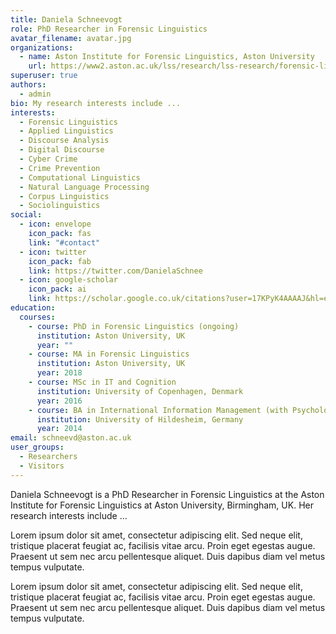```yaml
---
title: Daniela Schneevogt
role: PhD Researcher in Forensic Linguistics
avatar_filename: avatar.jpg
organizations:
  - name: Aston Institute for Forensic Linguistics, Aston University
    url: https://www2.aston.ac.uk/lss/research/lss-research/forensic-linguistics
superuser: true
authors:
  - admin
bio: My research interests include ...
interests:
  - Forensic Linguistics
  - Applied Linguistics
  - Discourse Analysis
  - Digital Discourse
  - Cyber Crime
  - Crime Prevention
  - Computational Linguistics
  - Natural Language Processing
  - Corpus Linguistics
  - Sociolinguistics
social:
  - icon: envelope
    icon_pack: fas
    link: "#contact"
  - icon: twitter
    icon_pack: fab
    link: https://twitter.com/DanielaSchnee
  - icon: google-scholar
    icon_pack: ai
    link: https://scholar.google.co.uk/citations?user=17KPyK4AAAAJ&hl=en&oi=ao
education:
  courses:
    - course: PhD in Forensic Linguistics (ongoing)
      institution: Aston University, UK
      year: ""
    - course: MA in Forensic Linguistics
      institution: Aston University, UK
      year: 2018
    - course: MSc in IT and Cognition
      institution: University of Copenhagen, Denmark
      year: 2016
    - course: BA in International Information Management (with Psychology)
      institution: University of Hildesheim, Germany
      year: 2014
email: schneevd@aston.ac.uk
user_groups:
  - Researchers
  - Visitors
---
```

Daniela Schneevogt is a PhD Researcher in Forensic Linguistics at the Aston Institute for Forensic Linguistics at Aston University, Birmingham, UK. Her research interests include ... 

Lorem ipsum dolor sit amet, consectetur adipiscing elit. Sed neque elit, tristique placerat feugiat ac, facilisis vitae arcu. Proin eget egestas augue. Praesent ut sem nec arcu pellentesque aliquet. Duis dapibus diam vel metus tempus vulputate.

Lorem ipsum dolor sit amet, consectetur adipiscing elit. Sed neque elit, tristique placerat feugiat ac, facilisis vitae arcu. Proin eget egestas augue. Praesent ut sem nec arcu pellentesque aliquet. Duis dapibus diam vel metus tempus vulputate.